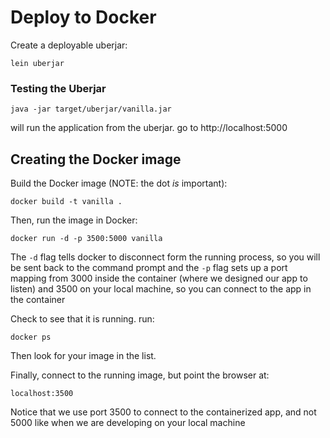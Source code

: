 # Deploy to Docker

Create a deployable uberjar:

    lein uberjar 

### Testing the Uberjar

    java -jar target/uberjar/vanilla.jar

will run the application from the uberjar. go to http://localhost:5000

## Creating the Docker image

Build the Docker image (NOTE: the dot _is_ important):

    docker build -t vanilla . 


Then, run the image in Docker:

    docker run -d -p 3500:5000 vanilla 

The `-d` flag tells docker to disconnect form the running 
process, so you will be sent back to the command prompt and
the `-p` flag sets up a port mapping from 3000 inside the 
container (where we designed our app to listen) and 3500 on 
your local machine, so you can connect to the app in the 
container

Check to see that it is running. run:

    docker ps 

Then look for your image in the list.

Finally, connect to the running image, but point the browser at:

    localhost:3500 
    
Notice that we use port 3500 to connect to the containerized app, 
and not 5000 like when we are developing on your local machine
